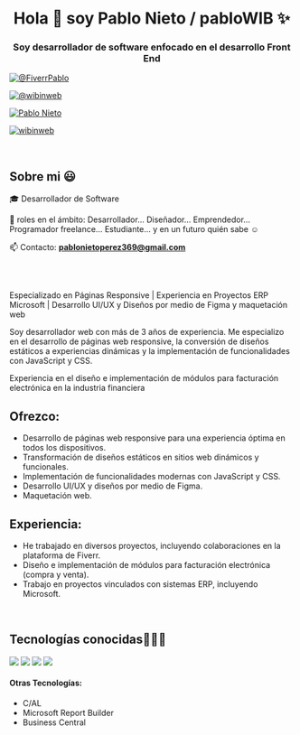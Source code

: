 <h1 align="center">Hola 👋  soy Pablo Nieto / pabloWIB ✨ </h1> 

<h3 align="center">Soy desarrollador de software enfocado en el desarrollo Front End</h3>

<p align="left">
  
  <a href="https://www.fiverr.com/pablonietop?source=gig_page" target="blank"><img align="center" src="https://img.shields.io/badge/fiverr-1DBF73?style=for-the-badge&logo=fiverr&logoColor=white" alt="@FiverrPablo"  /></a>
  
<a href="https://www.tiktok.com/search?q=wibinweb" target="blank"><img align="center" src="https://img.shields.io/badge/TikTok-000000?style=for-the-badge&logo=tiktok&logoColor=white" alt="@wibinweb" /></a>
  
<a href="https://www.linkedin.com/in/pablo-nieto-perez-39a530292/" target="blank"><img align="center" src="https://img.shields.io/badge/LinkedIn-0077B5?style=for-the-badge&logo=linkedin&logoColor=white" alt="Pablo Nieto"/></a>
  
<a href="https://www.instagram.com/wibinweb/" target="blank"><img align="center" src="https://img.shields.io/badge/Instagram-E4405F?style=for-the-badge&logo=instagram&logoColor=white" alt="wibinweb"  /></a>

  </p>
<br>
<h2>Sobre mi 😃</h2>
<!--Intro start-->

<p align="left">
🎓 Desarrollador de Software

📝 roles en el ámbito: Desarrollador... Diseñador... Emprendedor... Programador freelance... Estudiante... y en un futuro quién sabe ☺️

📫 Contacto: **pablonietoperez369@gmail.com**

<br><br>

  <p>Especializado en Páginas Responsive | Experiencia en Proyectos ERP Microsoft | Desarrollo UI/UX y Diseños por medio de Figma y maquetación web</p></p>

  <p>Soy desarrollador web con más de 3 años de experiencia. Me especializo en el desarrollo de páginas web responsive, la conversión de diseños estáticos a experiencias dinámicas y la implementación de funcionalidades con JavaScript y CSS.</p>

  <p>Experiencia en el diseño e implementación de módulos para facturación electrónica en la industria financiera</p>
  <h2>Ofrezco:</h2>
  <ul>
      <li>Desarrollo de páginas web responsive para una experiencia óptima en todos los dispositivos.</li>
      <li>Transformación de diseños estáticos en sitios web dinámicos y funcionales.</li>
      <li>Implementación de funcionalidades modernas con JavaScript y CSS.</li>
      <li>Desarrollo UI/UX y diseños por medio de Figma.</li>
      <li>Maquetación web.</li>
  </ul>
  <h2>Experiencia:</h2>

  <ul>
      <li>He trabajado en diversos proyectos, incluyendo colaboraciones en la plataforma de Fiverr.</li>
      <li>Diseño e implementación de módulos para facturación electrónica (compra y venta).</li>
      <li>Trabajo en proyectos vinculados con sistemas ERP, incluyendo Microsoft.</li>
  </ul>

  </p>
<br>

<h2 >Tecnologías conocidas👨🏻‍💻</h2>
<p align="left">
  
  <img src="https://skillicons.dev/icons?i=html,css,sass,tailwind,bootstrap,materialui,js,jquery,react"/>

  <img src="https://skillicons.dev/icons?i=nodejs,java,mongodb" />

  <img src="https://skillicons.dev/icons?i=git,github,postman"/>

  <img src="https://skillicons.dev/icons?i=figma,stackoverflow,notion,ai,ps&perline=12" />

<h4>Otras Tecnologías:</h4>

<ul>
  <li>C/AL</li>
  <li>Microsoft Report Builder</li>
  <li>Business Central</li>
</ul>

<p></p>
  
</p>

